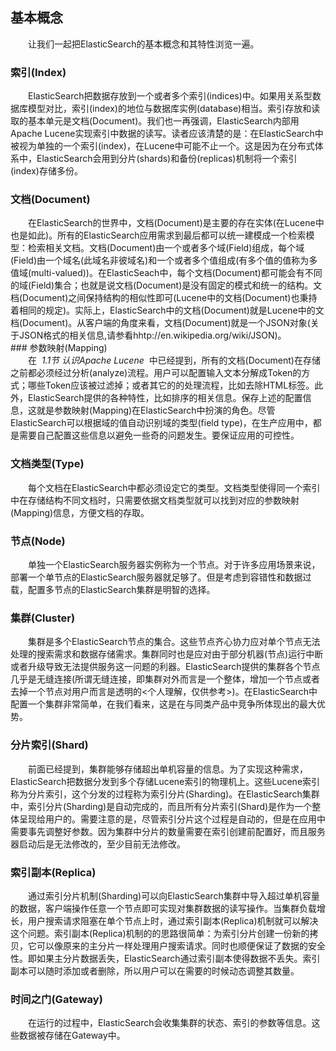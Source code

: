 ## 基本概念
<div style="text-indent:2em">让我们一起把ElasticSearch的基本概念和其特性浏览一遍。</div>

### 索引(Index)
<div style="text-indent:2em">ElasticSearch把数据存放到一个或者多个索引(indices)中。如果用关系型数据库模型对比，索引(index)的地位与数据库实例(database)相当。索引存放和读取的基本单元是文档(Document)。我们也一再强调，ElasticSearch内部用Apache Lucene实现索引中数据的读写。读者应该清楚的是：在ElasticSearch中被视为单独的一个索引(index)，在Lucene中可能不止一个。这是因为在分布式体系中，ElasticSearch会用到分片(shards)和备份(replicas)机制将一个索引(index)存储多份。</div>

### 文档(Document)

<div style="text-indent:2em">在ElasticSearch的世界中，文档(Document)是主要的存在实体(在Lucene中也是如此)。所有的ElasticSearch应用需求到最后都可以统一建模成一个检索模型：检索相关文档。文档(Document)由一个或者多个域(Field)组成，每个域(Field)由一个域名(此域名非彼域名)和一个或者多个值组成(有多个值的值称为多值域(multi-valued))。在ElasticSeach中，每个文档(Document)都可能会有不同的域(Field)集合；也就是说文档(Document)是没有固定的模式和统一的结构。文档(Document)之间保持结构的相似性即可(Lucene中的文档(Document)也秉持着相同的规定)。实际上，ElasticSearch中的文档(Document)就是Lucene中的文档(Document)。从客户端的角度来看，文档(Document)就是一个JSON对象(关于JSON格式的相关信息,请参看hhtp://en.wikipedia.org/wiki/JSON)。</div>
### 参数映射(Mapping)
<div style="text-indent:2em">在&nbsp;<span style="font-style:oblique">&nbsp;1.1节 认识Apache Lucene&nbsp;</span>&nbsp;中已经提到，所有的文档(Document)在存储之前都必须经过分析(analyze)流程。用户可以配置输入文本分解成Token的方式；哪些Token应该被过滤掉；或者其它的的处理流程，比如去除HTML标签。此外，ElasticSearch提供的各种特性，比如排序的相关信息。保存上述的配置信息，这就是参数映射(Mapping)在ElasticSearch中扮演的角色。尽管ElasticSearch可以根据域的值自动识别域的类型(field type)，在生产应用中，都是需要自己配置这些信息以避免一些奇的问题发生。要保证应用的可控性。</div>

### 文档类型(Type)

<div style="text-indent:2em">每个文档在ElasticSearch中都必须设定它的类型。文档类型使得同一个索引中在存储结构不同文档时，只需要依据文档类型就可以找到对应的参数映射(Mapping)信息，方便文档的存取。</div>

### 节点(Node)

<div style="text-indent:2em">单独一个ElasticSearch服务器实例称为一个节点。对于许多应用场景来说，部署一个单节点的ElasticSearch服务器就足够了。但是考虑到容错性和数据过载，配置多节点的ElasticSearch集群是明智的选择。</div>

### 集群(Cluster)

<div style="text-indent:2em">集群是多个ElasticSearch节点的集合。这些节点齐心协力应对单个节点无法处理的搜索需求和数据存储需求。集群同时也是应对由于部分机器(节点)运行中断或者升级导致无法提供服务这一问题的利器。ElasticSearch提供的集群各个节点几乎是无缝连接(所谓无缝连接，即集群对外而言是一个整体，增加一个节点或者去掉一个节点对用户而言是透明的<个人理解，仅供参考>)。在ElasticSearch中配置一个集群非常简单，在我们看来，这是在与同类产品中竞争所体现出的最大优势。</div>

### 分片索引(Shard)

<div style="text-indent:2em">前面已经提到，集群能够存储超出单机容量的信息。为了实现这种需求，ElasticSearch把数据分发到多个存储Lucene索引的物理机上。这些Lucene索引称为分片索引，这个分发的过程称为索引分片(Sharding)。在ElasticSearch集群中，索引分片(Sharding)是自动完成的，而且所有分片索引(Shard)是作为一个整体呈现给用户的。需要注意的是，尽管索引分片这个过程是自动的，但是在应用中需要事先调整好参数。因为集群中分片的数量需要在索引创建前配置好，而且服务器启动后是无法修改的，至少目前无法修改。</div>

### 索引副本(Replica)

<div style="text-indent:2em">通过索引分片机制(Sharding)可以向ElasticSearch集群中导入超过单机容量的数据，客户端操作任意一个节点即可实现对集群数据的读写操作。当集群负载增长，用户搜索请求阻塞在单个节点上时，通过索引副本(Replica)机制就可以解决这个问题。索引副本(Replica)机制的的思路很简单：为索引分片创建一份新的拷贝，它可以像原来的主分片一样处理用户搜索请求。同时也顺便保证了数据的安全性。即如果主分片数据丢失，ElasticSearch通过索引副本使得数据不丢失。索引副本可以随时添加或者删除，所以用户可以在需要的时候动态调整其数量。</div>

### 时间之门(Gateway)

<div style="text-indent:2em">在运行的过程中，ElasticSearch会收集集群的状态、索引的参数等信息。这些数据被存储在Gateway中。</div>


